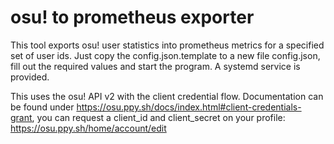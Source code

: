 # osu! to prometheus exporter
This tool exports osu! user statistics into prometheus metrics for a specified set of user ids.
Just copy the config.json.template to a new file config.json, fill out the required values and start the program.
A systemd service is provided.

This uses the osu! API v2 with the client credential flow.
Documentation can be found under https://osu.ppy.sh/docs/index.html#client-credentials-grant, you can request a client_id and client_secret on your profile: https://osu.ppy.sh/home/account/edit
